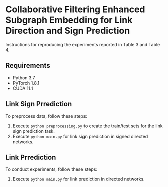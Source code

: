 # Collaborative Filtering Enhanced Subgraph Embedding for Link Direction and Sign Prediction

Instructions for reproducing the experiments reported in Table 3 and Table 4.


## Requirements
- Python 3.7
- PyTorch 1.8.1
- CUDA 11.1

## Link Sign Prrediction

To preprocess data, follow these steps:

1. Execute `python preprocessing.py` to create the train/test sets for the link sign prediction task.
2. Execute `python main.py` for link sign prediction in signed directed networks.

## Link Prrediction

To conduct experiments, follow these steps:

1. Execute `python main.py` for link prediction in directed networks.

